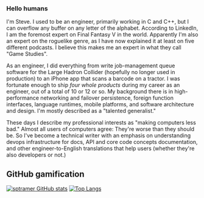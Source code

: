 ### Hello humans

I'm Steve. I used to be an engineer, primarily working in C and C++, but I can overflow any buffer on any letter of the alphabet. According to LinkedIn, I am the foremost expert on Final Fantasy V in the world. Apparently I'm also an expert on the roguelike genre, as I have now explained it at least on five different podcasts. I believe this makes me an expert in what they call "Game Studies".

As an engineer, I did everything from write job-management queue software for the Large Hadron Collider (hopefully no longer used in production) to an iPhone app that scans a barcode on a tractor. I was fortunate enough to ship _four whole products_ during my career as an engineer, out of a total of 10 or 12 or so. My background there is in high-performance networking and failover persistence, foreign function interfaces, language runtimes, mobile platforms, and software architecture and design. I'm mostly described as a "talented generalist."

These days I describe my professional interests as "making computers less bad." Almost all users of computers agree: They're worse than they should be. So I've become a technical writer with an emphasis on understanding devops infrastructure for docs, API and core code concepts documentation, and other engineer-to-English translations that help users (whether they're also developers or not.)

## GitHub gamification

[![sptramer GitHub stats](https://github-readme-stats.vercel.app/api?username=sptramer)](https://github.com/anuraghazra/github-readme-stats)
[![Top Langs](https://github-readme-stats.vercel.app/api/top-langs/?username=sptramer&layout=compact&langs_count=6)](https://github.com/anuraghazra/github-readme-stats)
